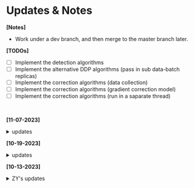 # Updates & Notes

**[Notes]**
- Work under a dev branch, and then merge to the master branch later. 

**[TODOs]**
- [ ] Implement the detection algorithms
- [ ] Implement the alternative DDP algorithms (pass in sub data-batch replicas)
- [ ] Implement the correction algorithms (data collection)
- [ ] Implement the correction algorithms (gradient correction model)
- [ ] Implement the correction algorithms (run in a saparate thread)

<br>

**[11-07-2023]**
<details>
  <summary> updates </summary>

- Now have a DDP simulator that suports single and multiple processes. 
- Able to simulate the DDP process for MNIST and CIFAR100 dataset with different models.

</details>

**[10-19-2023]**
<details>
  <summary> updates  </summary>

- [Test] Modulized the model and dataloader. Many models are added to the model.py file to support classification tasks. And the current dataloader only a dummy dataloader which generates data for a given function. 

</details>

**[10-13-2023]**
<details>
  <summary> ZY's updates  </summary>

- I wrote a simple script that you can run on you laptop, simulating DDP. The logic is pretty simple, you could look through the code. 
- I realized there could be two types of faulty workers: 
    1. [Noisy workers] Data batch ran through the model, noise added to the gradients after. Possible for correction. 
    2. [Byzantine workers] Data batch did NOT ran through the model, the gradients are stright up random. Impossible to correct.
- So our proposal is not very clear about the "correction". I think the paper is trying to say that the server should be able to detect the faulty workers, and then correct the gradients. But I think it's impossible to correct the gradients if the workers are byzantine. 
</details>